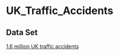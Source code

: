 # UK_Traffic_Accidents
## Data Set
[1.6 million UK traffic accidents](https://www.kaggle.com/daveianhickey/2000-16-traffic-flow-england-scotland-wales)
